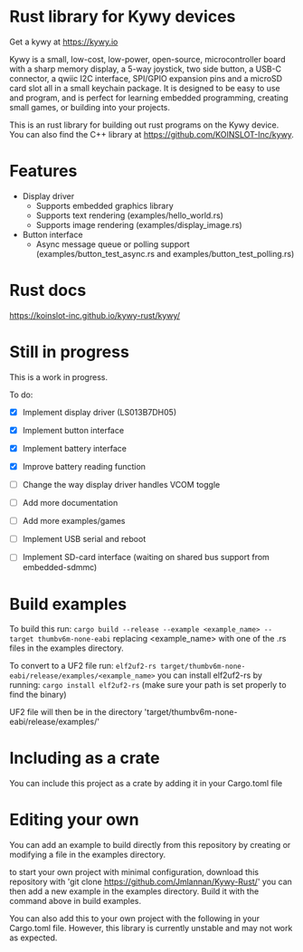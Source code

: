 <!--
SPDX-FileCopyrightText: 2025 KOINSLOT Inc.

SPDX-License-Identifier: GPL-3.0-or-later
-->

# Rust library for Kywy devices
Get a kywy at https://kywy.io

Kywy is a small, low-cost, low-power, open-source, microcontroller board with a sharp memory display, a 5-way joystick, two side button, a USB-C connector, a qwiic I2C interface, SPI/GPIO expansion pins and a microSD card slot all in a small keychain package. It is designed to be easy to use and program, and is perfect for learning embedded programming, creating small games, or building into your projects.

This is an rust library for building out rust programs on the Kywy device. You can also find the C++ library at https://github.com/KOINSLOT-Inc/kywy.

# Features
 - Display driver
    - Supports embedded graphics library
    - Supports text rendering (examples/hello_world.rs)
    - Supports image rendering (examples/display_image.rs)
 - Button interface
    - Async message queue or polling support (examples/button_test_async.rs and examples/button_test_polling.rs)

# Rust docs
https://koinslot-inc.github.io/kywy-rust/kywy/

# Still in progress
This is a work in progress.

To do:
- [X] Implement display driver (LS013B7DH05)
- [X] Implement button interface
- [X] Implement battery interface
- [X] Improve battery reading function
- [ ] Change the way display driver handles VCOM toggle
- [ ] Add more documentation
- [ ] Add more examples/games
- [ ] Implement USB serial and reboot
- [ ] Implement SD-card interface (waiting on shared bus support from embedded-sdmmc)


# Build examples
To build this run:
`cargo build --release --example <example_name> --target thumbv6m-none-eabi`
replacing <example_name> with one of the .rs files in the examples directory.

To convert to a UF2 file run:
`elf2uf2-rs target/thumbv6m-none-eabi/release/examples/<example_name>`
you can install elf2uf2-rs by running:
`cargo install elf2uf2-rs`
(make sure your path is set properly to find the binary)

UF2 file will then be in the directory 'target/thumbv6m-none-eabi/release/examples/'

# Including as a crate
You can include this project as a crate by adding it in your Cargo.toml file

# Editing your own
You can add an example to build directly from this repository by creating or modifying a file in the examples directory.

to start your own project with minimal configuration, download this repository with 'git clone https://github.com/Jmlannan/Kywy-Rust/' you can then add a new example in the examples directory. Build it with the command above in build examples.

You can also add this to your own project with the following in your Cargo.toml file. However, this library is currently unstable and may not work as expected.
